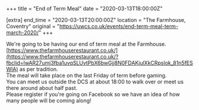+++
title = "End of Term Meal"
date = "2020-03-13T18:00:00Z"

[extra]
end_time = "2020-03-13T20:00:00Z"
location = "The Farmhouse, Coventry"
original = "https://uwcs.co.uk/events/end-term-meal-term-march-2020/"
+++

We're going to be having our end of term meal at the Farmhouse.  
[https://www.thefarmhouserestaurant.co.uk/](https://www.thefarmhouserestaurant.co.uk/?fbclid=IwAR27umj3fba1uvqSLUvtPbX6bwGjj8N0FDAKjulXkCRpslok_81n5fESWlA) as per tradition.  
The meal will take place on the last Friday of term before gaming.  
You can meet us outside the DCS at about 18:00 to walk over or meet us there around about half past.  
Please register if you're going on Facebook so we have an idea of how many people will be coming along\!

